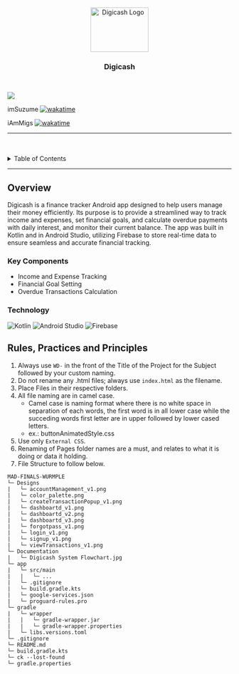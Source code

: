 <a name="readme-top">

<br/>

<br />
<div align="center">
  <a href="https://github.com/zyx-0314/">
  <!-- TODO: If you want to add logo or banner you can add it here -->
    <img src="./app/src/main/res/drawable/app_icon.png" alt="Digicash Logo" width="130" height="100">
  </a>
<!-- TODO: Change Title to the name of the title of your Project -->
  <h3 align="center">Digicash</h3>
</div>

<br />

<!-- TODO: Change the zyx-0314 into your github username  -->
<!-- TODO: Change the WD-Template-Project into the same name of your folder -->
![](https://visit-counter.vercel.app/counter.png?page=iammigs/MAD-FINALS-WURMPLE)

imSuzume [![wakatime](https://wakatime.com/badge/user/99b0adb5-a66b-4ff3-872f-b2a0d42c5fca/project/bfe39e6c-303b-4129-b9c0-44ea0974fe86.svg)](https://wakatime.com/badge/user/99b0adb5-a66b-4ff3-872f-b2a0d42c5fca/project/bfe39e6c-303b-4129-b9c0-44ea0974fe86)

iAmMigs [![wakatime](https://wakatime.com/badge/user/fe86aec1-b572-4bf9-bf34-8015a3695a2c/project/812fffd2-c1ce-4d68-8b85-7f131e0f70de.svg)](https://wakatime.com/badge/user/fe86aec1-b572-4bf9-bf34-8015a3695a2c/project/812fffd2-c1ce-4d68-8b85-7f131e0f70de)

---

<br />
<br />

<!-- TODO: If you want to add more layers for your readme -->
<details>
  <summary>Table of Contents</summary>
  <ol>
    <li>
      <a href="#overview">Overview</a>
      <ol>
        <li>
          <a href="#key-components">Key Components</a>
        </li>
        <li>
          <a href="#technology">Technology</a>
        </li>
      </ol>
    </li>
    <li>
      <a href="#resources">Resources</a>
    </li>
  </ol>
</details>

---

## Overview

<!-- TODO: To be changed -->
<!-- The following are just sample -->
Digicash is a finance tracker Android app designed to help users manage their money efficiently. Its purpose is to provide a streamlined way to track income and expenses, set financial goals, and calculate overdue payments with daily interest, and monitor their current balance. The app was built in Kotlin and in Android Studio, utilizing Firebase to store real-time data to ensure seamless and accurate financial tracking.

### Key Components
<!-- TODO: List of Key Components -->
<!-- The following are just sample -->
- Income and Expense Tracking
- Financial Goal Setting
- Overdue Transactions Calculation

### Technology
<!-- TODO: List of Technology Used -->
![Kotlin](https://img.shields.io/badge/Kotlin-7F52FF?style=for-the-badge&logo=Kotlin&logoColor=white)
![Android Studio](https://img.shields.io/badge/Android%20Studio-3DDC84?style=flat&logo=android-studio&logoColor=white)
![Firebase](https://img.shields.io/badge/firebase-ffca28?style=for-the-badge&logo=firebase&logoColor=black)

## Rules, Practices and Principles
1. Always use `WD-` in the front of the Title of the Project for the Subject followed by your custom naming.
2. Do not rename any .html files; always use `index.html` as the filename.
3. Place Files in their respective folders.
4. All file naming are in camel case.
   - Camel case is naming format where there is no white space in separation of each words, the first word is in all lower case while the succeding words first letter are in upper followed by lower cased letters.
   - ex.: buttonAnimatedStyle.css
5. Use only `External CSS`.
6. Renaming of Pages folder names are a must, and relates to what it is doing or data it holding.
7. File Structure to follow below.

```
MAD-FINALS-WURMPLE
└─ Designs
|   └─ accountManagement_v1.png
|   └─ color_palette.png
|   └─ createTransactionPopup_v1.png
|   └─ dashboartd_v1.png
|   └─ dashboartd_v2.png
|   └─ dashboartd_v3.png
|   └─ forgotpass_v1.png
|   └─ login_v1.png
|   └─ signup_v1.png
|   └─ viewTransactions_v1.png
└─ Documentation
|   └─ Digicash System Flowchart.jpg
└─ app
|   └─ src/main
|   |   └─ ...
|   └─ .gitignore
|   └─ build.gradle.kts
|   └─ google-services.json
|   └─ proguard-rules.pro
└─ gradle
|   └─ wrapper
|   |   └─ gradle-wrapper.jar
|   |   └─ gradle-wrapper.properties
|   └─ libs.versions.toml
└─ .gitignore
└─ README.md
└─ build.gradle.kts
└─ ck --lost-found
└─ gradle.properties
```
